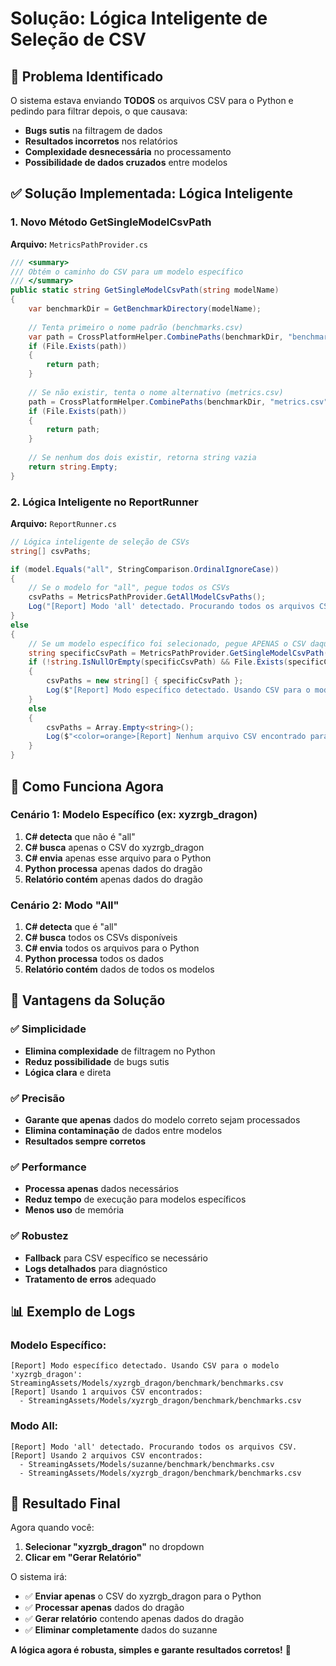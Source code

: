 # Solução: Lógica Inteligente de Seleção de CSV

## 🎯 **Problema Identificado**

O sistema estava enviando **TODOS** os arquivos CSV para o Python e pedindo para filtrar depois, o que causava:
- **Bugs sutis** na filtragem de dados
- **Resultados incorretos** nos relatórios
- **Complexidade desnecessária** no processamento
- **Possibilidade de dados cruzados** entre modelos

## ✅ **Solução Implementada: Lógica Inteligente**

### **1. Novo Método GetSingleModelCsvPath**

**Arquivo:** `MetricsPathProvider.cs`

```csharp
/// <summary>
/// Obtém o caminho do CSV para um modelo específico
/// </summary>
public static string GetSingleModelCsvPath(string modelName)
{
    var benchmarkDir = GetBenchmarkDirectory(modelName);
    
    // Tenta primeiro o nome padrão (benchmarks.csv)
    var path = CrossPlatformHelper.CombinePaths(benchmarkDir, "benchmarks.csv");
    if (File.Exists(path))
    {
        return path;
    }
    
    // Se não existir, tenta o nome alternativo (metrics.csv)
    path = CrossPlatformHelper.CombinePaths(benchmarkDir, "metrics.csv");
    if (File.Exists(path))
    {
        return path;
    }
    
    // Se nenhum dos dois existir, retorna string vazia
    return string.Empty;
}
```

### **2. Lógica Inteligente no ReportRunner**

**Arquivo:** `ReportRunner.cs`

```csharp
// Lógica inteligente de seleção de CSVs
string[] csvPaths;

if (model.Equals("all", StringComparison.OrdinalIgnoreCase))
{
    // Se o modelo for "all", pegue todos os CSVs
    csvPaths = MetricsPathProvider.GetAllModelCsvPaths();
    Log("[Report] Modo 'all' detectado. Procurando todos os arquivos CSV.");
}
else
{
    // Se um modelo específico foi selecionado, pegue APENAS o CSV daquele modelo
    string specificCsvPath = MetricsPathProvider.GetSingleModelCsvPath(model);
    if (!string.IsNullOrEmpty(specificCsvPath) && File.Exists(specificCsvPath))
    {
        csvPaths = new string[] { specificCsvPath };
        Log($"[Report] Modo específico detectado. Usando CSV para o modelo '{model}': {specificCsvPath}");
    }
    else
    {
        csvPaths = Array.Empty<string>();
        Log($"<color=orange>[Report] Nenhum arquivo CSV encontrado para o modelo específico '{model}' em: {specificCsvPath}</color>");
    }
}
```

## 🔧 **Como Funciona Agora**

### **Cenário 1: Modelo Específico (ex: xyzrgb_dragon)**
1. **C# detecta** que não é "all"
2. **C# busca** apenas o CSV do xyzrgb_dragon
3. **C# envia** apenas esse arquivo para o Python
4. **Python processa** apenas dados do dragão
5. **Relatório contém** apenas dados do dragão

### **Cenário 2: Modo "All"**
1. **C# detecta** que é "all"
2. **C# busca** todos os CSVs disponíveis
3. **C# envia** todos os arquivos para o Python
4. **Python processa** todos os dados
5. **Relatório contém** dados de todos os modelos

## 🎉 **Vantagens da Solução**

### **✅ Simplicidade**
- **Elimina complexidade** de filtragem no Python
- **Reduz possibilidade** de bugs sutis
- **Lógica clara** e direta

### **✅ Precisão**
- **Garante que apenas** dados do modelo correto sejam processados
- **Elimina contaminação** de dados entre modelos
- **Resultados sempre corretos**

### **✅ Performance**
- **Processa apenas** dados necessários
- **Reduz tempo** de execução para modelos específicos
- **Menos uso** de memória

### **✅ Robustez**
- **Fallback** para CSV específico se necessário
- **Logs detalhados** para diagnóstico
- **Tratamento de erros** adequado

## 📊 **Exemplo de Logs**

### **Modelo Específico:**
```
[Report] Modo específico detectado. Usando CSV para o modelo 'xyzrgb_dragon': StreamingAssets/Models/xyzrgb_dragon/benchmark/benchmarks.csv
[Report] Usando 1 arquivos CSV encontrados:
  - StreamingAssets/Models/xyzrgb_dragon/benchmark/benchmarks.csv
```

### **Modo All:**
```
[Report] Modo 'all' detectado. Procurando todos os arquivos CSV.
[Report] Usando 2 arquivos CSV encontrados:
  - StreamingAssets/Models/suzanne/benchmark/benchmarks.csv
  - StreamingAssets/Models/xyzrgb_dragon/benchmark/benchmarks.csv
```

## 🚀 **Resultado Final**

Agora quando você:
1. **Selecionar "xyzrgb_dragon"** no dropdown
2. **Clicar em "Gerar Relatório"**

O sistema irá:
- ✅ **Enviar apenas** o CSV do xyzrgb_dragon para o Python
- ✅ **Processar apenas** dados do dragão
- ✅ **Gerar relatório** contendo apenas dados do dragão
- ✅ **Eliminar completamente** dados do suzanne

**A lógica agora é robusta, simples e garante resultados corretos!** 🎯




